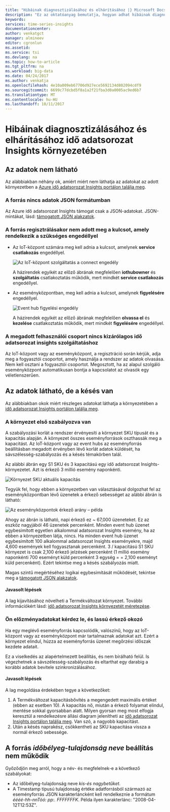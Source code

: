 ```yaml
---
title: "Hibáinak diagnosztizálásához és elhárításához |} Microsoft Docs"
description: "Ez az oktatóanyag bemutatja, hogyan adhat hibáinak diagnosztizálásához és elhárításához idő adatsorozat Insights környezetében"
keywords: 
services: time-series-insights
documentationcenter: 
author: venkatgct
manager: almineev
editor: cgronlun
ms.assetid: 
ms.service: tsi
ms.devlang: na
ms.topic: how-to-article
ms.tgt_pltfrm: na
ms.workload: big-data
ms.date: 04/24/2017
ms.author: venkatja
ms.openlocfilehash: 4e10a009eb67706d927ece5692134d802094cdf9
ms.sourcegitcommit: 6699c77dcbd5f8a1a2f21fba3d0a0005ac9ed6b7
ms.translationtype: MT
ms.contentlocale: hu-HU
ms.lasthandoff: 10/11/2017
---
```

# <a name="diagnose-and-solve-problems-in-your-time-series-insights-environment"></a>Hibáinak diagnosztizálásához és elhárításához idő adatsorozat Insights környezetében

## <a name="i-dont-see-my-data"></a>Az adatok nem látható
Az alábbiakban néhány ok, amiért miért nem láthatja az adatokat az adott környezetben a [Azure idő adatsorozat Insights portálon találja meg](https://insights.timeseries.azure.com).

### <a name="your-event-source-doesnt-have-data-in-json-format"></a>A forrás nincs adatok JSON formátumban
Az Azure idő adatsorozat Insights támogat csak a JSON-adatokat. JSON-mintákat, lásd: [támogatott JSON alakzatok](time-series-insights-send-events.md#supported-json-shapes).

### <a name="when-you-registered-your-event-source-you-didnt-provide-the-key-that-has-the-required-permission"></a>A forrás regisztrálásakor nem adott meg a kulcsot, amely rendelkezik a szükséges engedéllyel
* Az IoT-központ számára meg kell adnia a kulcsot, amelynek **service csatlakozás** engedéllyel.

   ![Az IoT-központ szolgáltatás a connect engedély](media/diagnose-and-solve-problems/iothub-serviceconnect-permissions.png)

   A házirendek egyikét az előző ábrának megfelelően **iothubowner** és **szolgáltatás** csatlakoztatás működik, mert mindkét **service csatlakozás** engedéllyel.
* Az eseményközpontban, meg kell adnia a kulcsot, amelynek **figyelésére** engedéllyel.

   ![Event hub figyelési engedély](media/diagnose-and-solve-problems/eventhub-listen-permissions.png)

   A házirendek egyikét az előző ábrának megfelelően **olvassa el** és **kezelése** csatlakoztatás működik, mert mindkét **figyelésére** engedéllyel.

### <a name="the-provided-consumer-group-is-not-exclusive-to-time-series-insights"></a>A megadott felhasználói csoport nincs kizárólagos idő adatsorozat insights szolgáltatáshoz
Az IoT-központ vagy az eseményközpont, a regisztráció során kérjük, adja meg a fogyasztói csoportot, amely használja a rendszer az adatok olvasása. Nem kell osztani a fogyasztói csoportot. Megosztott, ha az alapul szolgáló eseményközpont automatikusan bontja a kapcsolatot az olvasók egy véletlenszerűen.

## <a name="i-see-my-data-but-theres-a-lag"></a>Az adatok látható, de a késés van
Az alábbiakban okok miért részleges adatokat láthatja a környezetében a [idő adatsorozat Insights portálon találja meg](https://insights.timeseries.azure.com).

### <a name="your-environment-is-getting-throttled"></a>A környezet első szabályozva van
A szabályozási korlát a rendszer érvényesíti a környezet SKU típusát és a kapacitás alapján. A környezet összes eseményforrások oszthassák meg a kapacitást. Az IoT-központ vagy az event hubs az eseményforrás beállításban megadott érvényben lévő korlát adatok küldését, ha sávszélesség-szabályozás és a késés témakörben talál.

Az alábbi ábrán egy S1 SKU és 3 kapacitású egy idő adatsorozat Insights-környezetet. Azt is érkező 3 millió esemény naponkénti.

![Környezet SKU aktuális kapacitás](media/diagnose-and-solve-problems/environment-sku-current-capacity.png)

Tegyük fel, hogy ebben a környezetben van választásával dolgozhat fel az eseményközpontban lévő üzenetek a érkező sebességet az alábbi ábrán is látható:

![Az eseményközpontok érkező arány – példa](media/diagnose-and-solve-problems/eventhub-ingress-rate.png)

Ahogy az ábrán is látható, napi érkező ez ~ 67,000 üzeneteket. Ez az eszköz nagyjából 46 üzenetek percenként. Minden event hub üzenet egybesimított egyetlen alkalommal adatsorozat Insights esemény, ha az ebben a környezetben látja, nincs. Ha minden event hub üzenet egybesimított 100 alkalommal adatsorozat Insights eseményekre, majd 4,600 események kell fogyasztanak percenként. 3 / kapacitású S1 SKU környezet is csak 2,100 érkező jelzések percenként (1 millió esemény naponkénti 700 eseményt küld percenként 3 egység = = 2,100 eseményt küld percenként). Ezért tekintse meg a késés szabályozás miatt. 

Magas szintű megértéséhez logikai egybesimítását működését, tekintse meg a [támogatott JSON alakzatok](time-series-insights-send-events.md#supported-json-shapes).

#### <a name="recommended-steps"></a>Javasolt lépések
A lag kijavításához növelheti a Termékváltozat környezet. További információkért lásd: [idő adatsorozat Insights környezetét méretezése](time-series-insights-how-to-scale-your-environment.md).

### <a name="youre-pushing-historical-data-and-causing-slow-ingress"></a>Ön előzményadatokat kérdez le, és lassú érkező okozó
Ha egy meglévő eseményforrás kapcsolódik, valószínű, hogy az IoT-központ vagy az eseményközpont már tartalmaznak adatokat azt. Ezért a környezet elindul, húzza az eseményforrás üzenet megőrzési időszak kezdete adatait. 

Ez a viselkedés az alapértelmezett beállítás, és nem bírálható felül. Is végezhetnek a sávszélesség-szabályozás és eltarthat egy darabig a korábbi adatok bevitele szinkronizálásához.

#### <a name="recommended-steps"></a>Javasolt lépések
A lag megoldása érdekében tegye a következőket:
1. A Termékváltozat kapacitásbővítés a megengedett maximális értéket (ebben az esetben 10). A kapacitás nő, miután a érkező folyamat elindul, mentése sokkal gyorsabban alatt. Milyen gyorsan meg most elfogja keresztül a rendelkezésre állási diagram jelenítheti az [idő adatsorozat Insights portálon találja meg](https://insights.timeseries.azure.com). Van szó, a nagyobb kapacitást.
2. Után a késés naprakész, csökkentheti az SKU kapacitása vissza a normál érkező sebessége.

## <a name="my-event-sources-timestamp-property-name-setting-doesnt-work"></a>A forrás *időbélyeg-tulajdonság neve* beállítás nem működik
Győződjön meg arról, hogy a név- és megfelelnek-e a következő szabályokat:
* Az időbélyeg-tulajdonság neve _kis-és nagybetűket_.
* A Timestamp típusú tulajdonság értéke adatforrásból származó az eseményforrás JSON karakterláncként kell rendelkeznie a formátum _éééé-hh-nnTóó: pp:. FFFFFFFK_. Példa ilyen karakterlánc: "2008-04-12T12:53Z".
